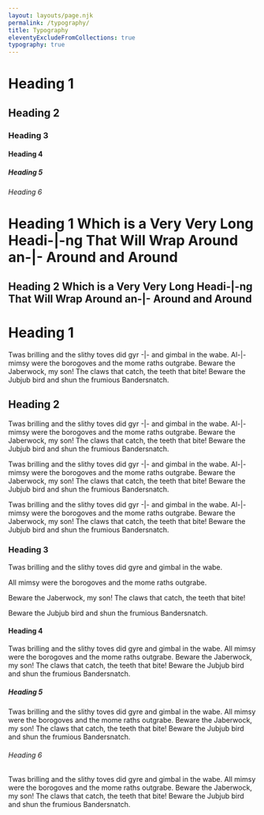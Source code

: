 ```yaml
---
layout: layouts/page.njk
permalink: /typography/
title: Typography
eleventyExcludeFromCollections: true
typography: true
---
```


# Heading 1

## Heading 2

### Heading 3

#### Heading 4

##### Heading 5

###### Heading 6

# Heading 1 Which is a Very Very Long Headi-|-ng That Will Wrap Around an-|- Around and Around

## Heading 2 Which is a Very Very Long Headi-|-ng That Will Wrap Around an-|- Around and Around

# Heading 1

Twas brilling and the slithy toves did gyr -|- and gimbal in the wabe. Al-|-  mimsy were the borogoves and the mome raths outgrabe. Beware the Jaberwock, my son! The claws that catch, the teeth that bite! Beware the Jubjub bird and shun the frumious Bandersnatch.

## Heading 2

Twas brilling and the slithy toves did gyr -|- and gimbal in the wabe. Al-|-  mimsy were the borogoves and the mome raths outgrabe. Beware the Jaberwock, my son! The claws that catch, the teeth that bite! Beware the Jubjub bird and shun the frumious Bandersnatch.

Twas brilling and the slithy toves did gyr -|- and gimbal in the wabe. Al-|-  mimsy were the borogoves and the mome raths outgrabe. Beware the Jaberwock, my son! The claws that catch, the teeth that bite! Beware the Jubjub bird and shun the frumious Bandersnatch.

Twas brilling and the slithy toves did gyr -|- and gimbal in the wabe. Al-|-  mimsy were the borogoves and the mome raths outgrabe. Beware the Jaberwock, my son! The claws that catch, the teeth that bite! Beware the Jubjub bird and shun the frumious Bandersnatch.

### Heading 3

Twas brilling and the slithy toves did gyre and gimbal in the wabe.

All mimsy were the borogoves and the mome raths outgrabe.

Beware the Jaberwock, my son! The claws that catch, the teeth that bite!

Beware the Jubjub bird and shun the frumious Bandersnatch.

#### Heading 4

Twas brilling and the slithy toves did gyre and gimbal in the wabe.
All mimsy were the borogoves and the mome raths outgrabe.
Beware the Jaberwock, my son! The claws that catch, the teeth that bite!
Beware the Jubjub bird and shun the frumious Bandersnatch.

##### Heading 5

Twas brilling and the slithy toves did gyre and gimbal in the wabe.
All mimsy were the borogoves and the mome raths outgrabe.
Beware the Jaberwock, my son! The claws that catch, the teeth that bite!
Beware the Jubjub bird and shun the frumious Bandersnatch.

###### Heading 6

Twas brilling and the slithy toves did gyre and gimbal in the wabe.
All mimsy were the borogoves and the mome raths outgrabe.
Beware the Jaberwock, my son! The claws that catch, the teeth that bite!
Beware the Jubjub bird and shun the frumious Bandersnatch.

